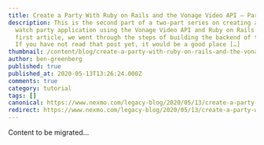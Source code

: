```yaml
---
title: Create a Party With Ruby on Rails and the Vonage Video API – Part 2
description: This is the second part of a two-part series on creating a video
  watch party application using the Vonage Video API and Ruby on Rails. In the
  first article, we went through the steps of building the backend of the app.
  If you have not read that post yet, it would be a good place […]
thumbnail: /content/blog/create-a-party-with-ruby-on-rails-and-the-vonage-video-api-part-2-building-the-frontend-dr/Blog_Ruby_Video-API-Part2_1200x600.png
author: ben-greenberg
published: true
published_at: 2020-05-13T13:26:24.000Z
comments: true
category: tutorial
tags: []
canonical: https://www.nexmo.com/legacy-blog/2020/05/13/create-a-party-with-ruby-on-rails-and-the-vonage-video-api-part-2-building-the-frontend-dr
redirect: https://www.nexmo.com/legacy-blog/2020/05/13/create-a-party-with-ruby-on-rails-and-the-vonage-video-api-part-2-building-the-frontend-dr
---
```


Content to be migrated...
